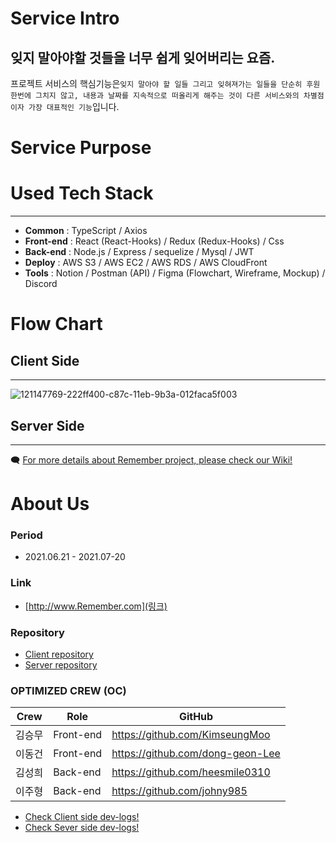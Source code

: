 > > >

# **Service Intro**

## 잊지 말아야할 것들을 너무 쉽게 잊어버리는 요즘.

프로젝트 서비스의 핵심기능은`잊지 말아야 할 일들 그리고 잊혀져가는 일들을 단순히 후원 한번에 그치지 않고, 내용과 날짜를 지속적으로 떠올리게 해주는 것이 다른 서비스와의 차별점이자 가장 대표적인 기능`입니다.

# **Service Purpose**

# **Used Tech Stack**

---

- **Common** : TypeScript / Axios
- **Front-end** : React (React-Hooks) / Redux (Redux-Hooks) / Css
- **Back-end** : Node.js / Express / sequelize / Mysql / JWT
- **Deploy** : AWS S3 / AWS EC2 / AWS RDS / AWS CloudFront
- **Tools** : Notion / Postman (API) / Figma (Flowchart, Wireframe, Mockup) / Discord

# **Flow Chart**

## **Client Side**

---

![121147769-222ff400-c87c-11eb-9b3a-012faca5f003](https://user-images.githubusercontent.com/76901060/122878803-1ca1d600-d373-11eb-955e-d7f2c6153035.png)

## **Server Side**

---

🗨️ [For more details about Remember project, please check our Wiki!](https://github.com/codestates/Remember-client/wiki)

# **About Us**

### **Period**

- 2021.06.21 - 2021.07-20

### **Link**

- [http://www.Remember.com](링크)

### **Repository**

- [Client repository](https://github.com/codestates/Remember-client/tree/dev)
- [Server repository](https://github.com/codestates/Remember-server/tree/dev)

### **OPTIMIZED CREW (OC)**

| Crew   | Role      | GitHub                           |
| ------ | --------- | -------------------------------- |
| 김승무 | Front-end | https://github.com/KimseungMoo   |
| 이동건 | Front-end | https://github.com/dong-geon-Lee |
| 김성희 | Back-end  | https://github.com/heesmile0310  |
| 이주형 | Back-end  | https://github.com/johny985      |

- [Check Client side dev-logs!](https://github.com/codestates/Remember-client/projects/1)
- [Check Sever side dev-logs!](https://github.com/codestates/Remember-server/projects/2)
